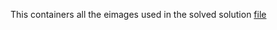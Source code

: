This containers all the eimages used in the solved solution [file](https://github.com/Bennykillua/sql-mysteries-SOLVED/tree/master/Solved%20solution)
